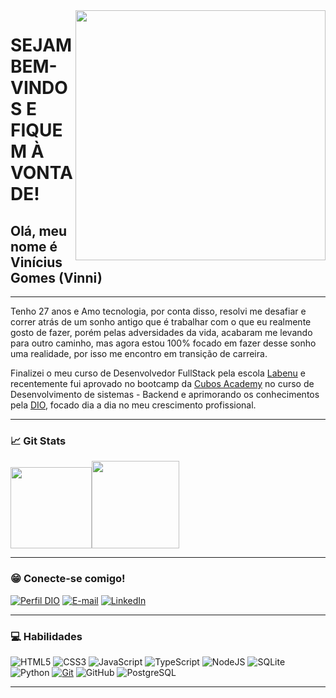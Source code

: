 <img align="right" src="https://spread.com.br/wp-content/uploads/2020/06/anima-desenvolvimento-agil.gif" width="400"/> 


# SEJAM BEM-VINDOS E FIQUEM À VONTADE!
## Olá, meu nome é Vinícius Gomes (Vinni)

____

Tenho 27 anos e Amo tecnologia, por conta disso, resolvi me desafiar e correr atrás de um sonho antigo que é trabalhar com o que eu realmente gosto de fazer, porém pelas adversidades da vida, acabaram me levando para outro caminho, mas agora estou 100% focado em fazer desse sonho uma realidade, por isso me encontro em transição de carreira.

Finalizei o meu curso de Desenvolvedor FullStack pela escola [Labenu](https://www.labenu.com.br/) e recentemente fui aprovado no bootcamp da [Cubos Academy](https://cubos.academy/) no curso de Desenvolvimento de sistemas - Backend e aprimorando os conhecimentos pela [DIO](https://www.dio.me/), focado dia a dia no meu crescimento profissional.
___

### 📈 Git Stats

<img height="130em" src="https://github-readme-stats.vercel.app/api?username=gomesvini&theme=transparent&bg_color=000&border_color=30A3DC&show_icons=true&icon_color=30A3DC&title_color=E94D5F&text_color=FFF"/><img height="140em" src="https://github-readme-stats-git-masterrstaa-rickstaa.vercel.app/api/top-langs/?username=gomesvini&layout=compact&bg_color=000&border_color=30A3DC&title_color=E94D5F&text_color=FFF"/>

___
### 😁 Conecte-se comigo!
[![Perfil DIO](https://img.shields.io/badge/-Meu%20Perfil%20na%20DIO-000000?style=for-the-badge&logoColor=30A3DC)](https://www.dio.me/users/pain-nici2011)
[![E-mail](https://img.shields.io/badge/-Email-000?style=for-the-badge&logo=gmail&logoColor=E94D5F)](mailto:vinicius_gnascimento2013@hotmail.com)
[![LinkedIn](https://img.shields.io/badge/-LinkedIn-000?style=for-the-badge&logo=linkedin&logoColor=30A3DC)](https://www.linkedin.com/in/vini-gomes/)
___

### 💻 Habilidades
![HTML5](https://img.shields.io/badge/HTML-000?style=for-the-badge&logo=html5)
![CSS3](https://img.shields.io/badge/CSS3-000?style=for-the-badge&logo=css3&logoColor=264CE4)
![JavaScript](https://img.shields.io/badge/JavaScript-000?style=for-the-badge&logo=javascript) 
![TypeScript](https://img.shields.io/badge/TypeScript-000?style=for-the-badge&logo=typescript)
![NodeJS](https://img.shields.io/badge/node.js-black?style=for-the-badge&logo=node.js&logoColor=white)
![SQLite](https://img.shields.io/badge/sqlite-black.svg?style=for-the-badge&logo=sqlite&logoColor=white)
![Python](https://img.shields.io/badge/Python-000?style=for-the-badge&logo=python)
[![Git](https://img.shields.io/badge/Git-000?style=for-the-badge&logo=git)](https://git-scm.com/doc) 
![GitHub](https://img.shields.io/badge/GitHub-000?style=for-the-badge&logo=github)
![PostgreSQL](https://img.shields.io/badge/postgresql-000?style=for-the-badge&logo=postgresql)
___



